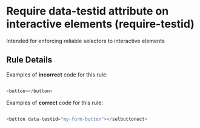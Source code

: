 # Require data-testid attribute on interactive elements (require-testid)

Intended for enforcing reliable selectors to interactive elements


## Rule Details

Examples of **incorrect** code for this rule:

```js

<button></button>

```

Examples of **correct** code for this rule:

```js

<button data-testid="my-form-button"></selbuttonect>

```
